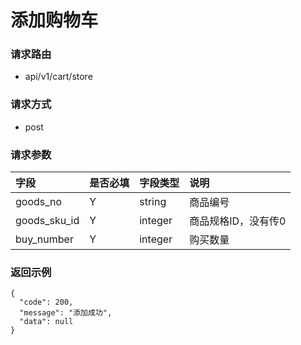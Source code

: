 # 添加购物车

### 请求路由

* api/v1/cart/store

### 请求方式

* post

### 请求参数

| 字段           | 是否必填 | 字段类型    | 说明          |
|:-------------|:-----|:--------|:------------|
| goods_no     | Y    | string  | 商品编号        |
| goods_sku_id | Y    | integer | 商品规格ID，没有传0 |
| buy_number   | Y    | integer | 购买数量        |

### 返回示例

```
{
  "code": 200,
  "message": "添加成功",
  "data": null
}
```
